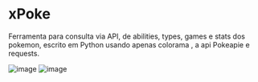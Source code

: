 # xPoke
Ferramenta para consulta via API, de  abilities, types, games e stats dos pokemon, escrito em Python usando apenas colorama , a api Pokeapie e requests. 


![image](https://user-images.githubusercontent.com/13918844/179428226-e26b1fb3-6288-4b1f-85bf-f3f30c0114c0.png)
![image](https://user-images.githubusercontent.com/13918844/179428247-d9f9c5c8-52e8-4cd6-be54-7007a9408a9e.png)
